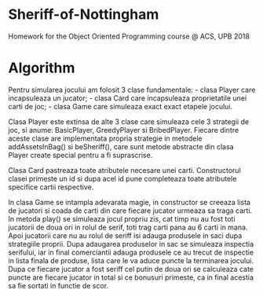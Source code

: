 # Sheriff-of-Nottingham
Homework for the Object Oriented Programming course @ ACS, UPB 2018

# Algorithm

Pentru simularea jocului am folosit 3 clase fundamentale:
	- clasa Player care incapsuleaza un jucator;
	- clasa Card care incapsuleaza proprietatile unei carti de joc;
	- clasa Game care simuleaza exact exact etapele jocului.

Clasa Player este extinsa de alte 3 clase care simuleaza cele 3 strategii de
joc, si anume: BasicPlayer, GreedyPlayer si BribedPlayer. Fiecare dintre aceste
clase are implementata propria strategie in metodele addAssetsInBag() si 
beSheriff(), care sunt metode abstracte din clasa Player create special pentru
a fi suprascrise.

Clasa Card pastreaza toate atributele necesare unei carti. Constructorul clasei
primeste un id si dupa acel id pune completeaza toate atributele specifice
cartii respective.

In clasa Game se intampla adevarata magie, in constructor se creeaza lista de
jucatori si coada de carti din care fiecare jucator urmeaza sa traga carti. In
metoda play() se simuleaza jocul propriu zis, cat timp nu au fost toti
jucatorii de doua ori in rolul de serif, toti trag carti pana au 6 carti in
mana. Apoi jucatorii care nu au rolul de seriff isi adauga produsele in saci
dupa strategiile proprii. Dupa adaugarea produselor in sac se simuleaza inspectia
serifului, iar in final comerciantii adauga produsele ce au trecut de inspectie
in lista finala de produse, lista care le va aduce puncte la terminarea jocului.
Dupa ce fiecare jucator a fost seriff cel putin de doua ori se calculeaza cate
puncte are fiecare jucator in total si ce bonusuri primeste, ca in final
acestia sa fie sortati in functie de scor.
